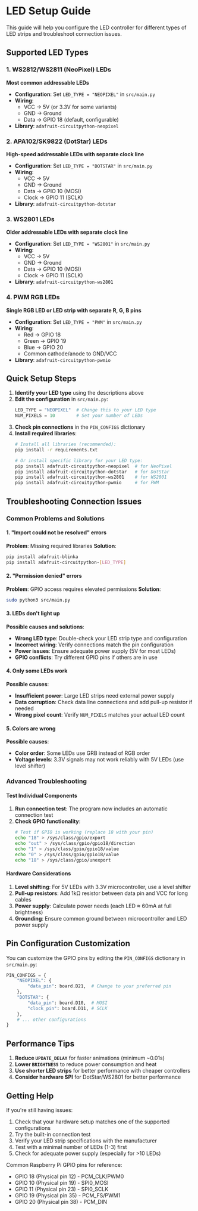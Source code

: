 # LED Setup Guide

This guide will help you configure the LED controller for different types of LED strips and troubleshoot connection issues.

## Supported LED Types

### 1. WS2812/WS2811 (NeoPixel) LEDs
**Most common addressable LEDs**
- **Configuration**: Set `LED_TYPE = "NEOPIXEL"` in `src/main.py`
- **Wiring**: 
  - VCC → 5V (or 3.3V for some variants)
  - GND → Ground
  - Data → GPIO 18 (default, configurable)
- **Library**: `adafruit-circuitpython-neopixel`

### 2. APA102/SK9822 (DotStar) LEDs
**High-speed addressable LEDs with separate clock line**
- **Configuration**: Set `LED_TYPE = "DOTSTAR"` in `src/main.py`
- **Wiring**:
  - VCC → 5V
  - GND → Ground
  - Data → GPIO 10 (MOSI)
  - Clock → GPIO 11 (SCLK)
- **Library**: `adafruit-circuitpython-dotstar`

### 3. WS2801 LEDs
**Older addressable LEDs with separate clock line**
- **Configuration**: Set `LED_TYPE = "WS2801"` in `src/main.py`
- **Wiring**:
  - VCC → 5V
  - GND → Ground
  - Data → GPIO 10 (MOSI)
  - Clock → GPIO 11 (SCLK)
- **Library**: `adafruit-circuitpython-ws2801`

### 4. PWM RGB LEDs
**Single RGB LED or LED strip with separate R, G, B pins**
- **Configuration**: Set `LED_TYPE = "PWM"` in `src/main.py`
- **Wiring**:
  - Red → GPIO 18
  - Green → GPIO 19
  - Blue → GPIO 20
  - Common cathode/anode to GND/VCC
- **Library**: `adafruit-circuitpython-pwmio`

## Quick Setup Steps

1. **Identify your LED type** using the descriptions above
2. **Edit the configuration** in `src/main.py`:
   ```python
   LED_TYPE = "NEOPIXEL"  # Change this to your LED type
   NUM_PIXELS = 10        # Set your number of LEDs
   ```
3. **Check pin connections** in the `PIN_CONFIGS` dictionary
4. **Install required libraries**:
   ```bash
   # Install all libraries (recommended):
   pip install -r requirements.txt
   
   # Or install specific library for your LED type:
   pip install adafruit-circuitpython-neopixel  # for NeoPixel
   pip install adafruit-circuitpython-dotstar   # for DotStar
   pip install adafruit-circuitpython-ws2801    # for WS2801
   pip install adafruit-circuitpython-pwmio     # for PWM
   ```

## Troubleshooting Connection Issues

### Common Problems and Solutions

#### 1. "Import could not be resolved" errors
**Problem**: Missing required libraries
**Solution**: 
```bash
pip install adafruit-blinka
pip install adafruit-circuitpython-[LED_TYPE]
```

#### 2. "Permission denied" errors
**Problem**: GPIO access requires elevated permissions
**Solution**: 
```bash
sudo python3 src/main.py
```

#### 3. LEDs don't light up
**Possible causes and solutions**:
- **Wrong LED type**: Double-check your LED strip type and configuration
- **Incorrect wiring**: Verify connections match the pin configuration
- **Power issues**: Ensure adequate power supply (5V for most LEDs)
- **GPIO conflicts**: Try different GPIO pins if others are in use

#### 4. Only some LEDs work
**Possible causes**:
- **Insufficient power**: Large LED strips need external power supply
- **Data corruption**: Check data line connections and add pull-up resistor if needed
- **Wrong pixel count**: Verify `NUM_PIXELS` matches your actual LED count

#### 5. Colors are wrong
**Possible causes**:
- **Color order**: Some LEDs use GRB instead of RGB order
- **Voltage levels**: 3.3V signals may not work reliably with 5V LEDs (use level shifter)

### Advanced Troubleshooting

#### Test Individual Components
1. **Run connection test**: The program now includes an automatic connection test
2. **Check GPIO functionality**:
   ```bash
   # Test if GPIO is working (replace 18 with your pin)
   echo "18" > /sys/class/gpio/export
   echo "out" > /sys/class/gpio/gpio18/direction
   echo "1" > /sys/class/gpio/gpio18/value
   echo "0" > /sys/class/gpio/gpio18/value
   echo "18" > /sys/class/gpio/unexport
   ```

#### Hardware Considerations
1. **Level shifting**: For 5V LEDs with 3.3V microcontroller, use a level shifter
2. **Pull-up resistors**: Add 1kΩ resistor between data pin and VCC for long cables
3. **Power supply**: Calculate power needs (each LED ≈ 60mA at full brightness)
4. **Grounding**: Ensure common ground between microcontroller and LED power supply

## Pin Configuration Customization

You can customize the GPIO pins by editing the `PIN_CONFIGS` dictionary in `src/main.py`:

```python
PIN_CONFIGS = {
    "NEOPIXEL": {
        "data_pin": board.D21,  # Change to your preferred pin
    },
    "DOTSTAR": {
        "data_pin": board.D10,  # MOSI
        "clock_pin": board.D11, # SCLK
    },
    # ... other configurations
}
```

## Performance Tips

1. **Reduce `UPDATE_DELAY`** for faster animations (minimum ~0.01s)
2. **Lower `BRIGHTNESS`** to reduce power consumption and heat
3. **Use shorter LED strips** for better performance with cheaper controllers
4. **Consider hardware SPI** for DotStar/WS2801 for better performance

## Getting Help

If you're still having issues:
1. Check that your hardware setup matches one of the supported configurations
2. Try the built-in connection test
3. Verify your LED strip specifications with the manufacturer
4. Test with a minimal number of LEDs (1-3) first
5. Check for adequate power supply (especially for >10 LEDs)

Common Raspberry Pi GPIO pins for reference:
- GPIO 18 (Physical pin 12) - PCM_CLK/PWM0
- GPIO 10 (Physical pin 19) - SPI0_MOSI
- GPIO 11 (Physical pin 23) - SPI0_SCLK
- GPIO 19 (Physical pin 35) - PCM_FS/PWM1
- GPIO 20 (Physical pin 38) - PCM_DIN